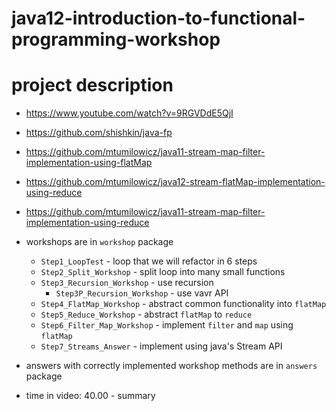 # java12-introduction-to-functional-programming-workshop

# project description
* https://www.youtube.com/watch?v=9RGVDdE5QjI
* https://github.com/shishkin/java-fp
* https://github.com/mtumilowicz/java11-stream-map-filter-implementation-using-flatMap
* https://github.com/mtumilowicz/java12-stream-flatMap-implementation-using-reduce
* https://github.com/mtumilowicz/java11-stream-map-filter-implementation-using-reduce
* workshops are in `workshop` package
    * `Step1_LoopTest` - loop that we will refactor in 6 steps
    * `Step2_Split_Workshop` - split loop into many small functions
    * `Step3_Recursion_Workshop` - use recursion
        * `Step3P_Recursion_Workshop` - use vavr API
    * `Step4_FlatMap_Workshop` - abstract common functionality into `flatMap`
    * `Step5_Reduce_Workshop` - abstract `flatMap` to `reduce`
    * `Step6_Filter_Map_Workshop` - implement `filter` and `map` using `flatMap`
    * `Step7_Streams_Answer` - implement using java's Stream API
* answers with correctly implemented workshop methods are in 
`answers` package

* time in video: 40.00 - summary